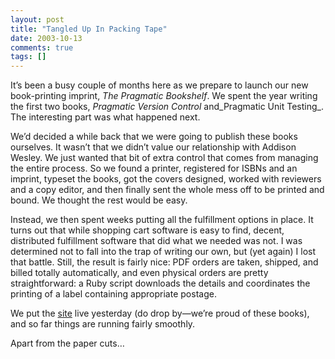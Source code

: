```yaml
---
layout: post
title: "Tangled Up In Packing Tape"
date: 2003-10-13
comments: true
tags: []
---
```


It’s been a busy couple of months here as we prepare to launch our new
book-printing imprint, _The Pragmatic Bookshelf_. We spent the year
writing the first two books, _Pragmatic Version Control_ and_Pragmatic
Unit Testing_. The interesting part was what happened next.


We’d decided a while back that we were going to publish these books
ourselves. It wasn’t that we didn’t value our relationship with
Addison Wesley. We just wanted that bit of extra control that comes
from managing the entire process. So we found a printer, registered
for ISBNs and an imprint, typeset the books, got the covers designed,
worked with reviewers and a copy editor, and then finally sent the
whole mess off to be printed and bound. We thought the rest would be
easy.


Instead, we then spent weeks putting all the fulfillment options in
place. It turns out that while shopping cart software is easy to find,
decent, distributed fulfillment software that did what we needed was
not. I was determined not to fall into the trap of writing our own,
but (yet again) I lost that battle. Still, the result is fairly nice:
PDF orders are taken, shipped, and billed totally automatically, and
even physical orders are pretty straightforward: a Ruby script
downloads the details and coordinates the printing of a label
containing appropriate postage.


We put the <a
href="http://www.pragmaticprogrammer.com/starter_kit/index.html">site</a> live
yesterday (do drop by—we’re proud of these books), and so far things
are running fairly smoothly.


Apart from the paper cuts…


